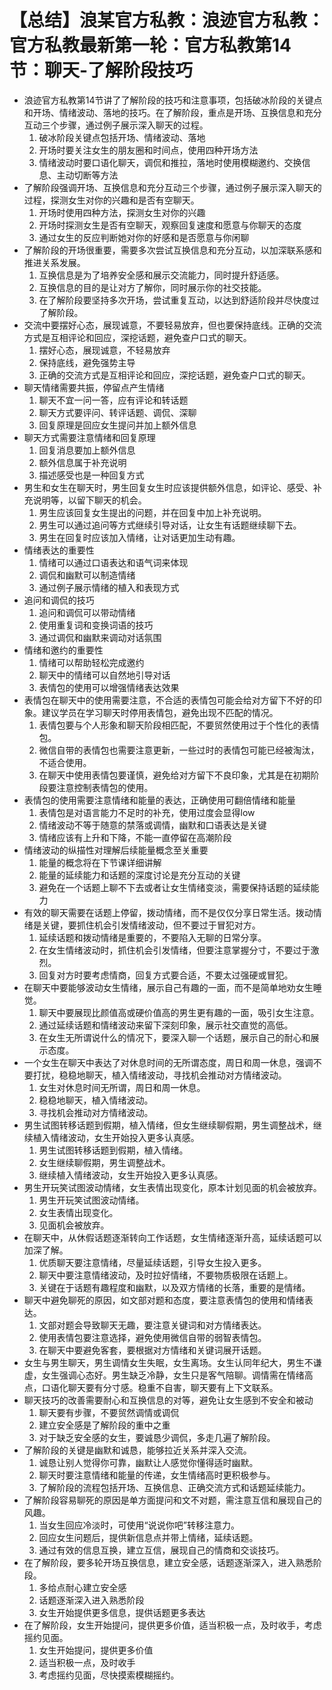 # 【总结】浪某官方私教：浪迹官方私教：官方私教最新第一轮：官方私教第14节：聊天-了解阶段技巧

-   浪迹官方私教第14节讲了了解阶段的技巧和注意事项，包括破冰阶段的关键点和开场、情绪波动、落地的技巧。在了解阶段，重点是开场、互换信息和充分互动三个步骤，通过例子展示深入聊天的过程。
    1.  破冰阶段关键点包括开场、情绪波动、落地
    2.  开场时要关注女生的朋友圈和时间点，使用四种开场方法
    3.  情绪波动时要口语化聊天，调侃和推拉，落地时使用模糊邀约、交换信息、主动切断等方法
-   了解阶段强调开场、互换信息和充分互动三个步骤，通过例子展示深入聊天的过程，探测女生对你的兴趣和是否有空聊天。
    1.  开场时使用四种方法，探测女生对你的兴趣
    2.  开场时探测女生是否有空聊天，观察回复速度和愿意与你聊天的态度
    3.  通过女生的反应判断她对你的好感和是否愿意与你闲聊
-   了解阶段的开场很重要，需要多次尝试互换信息和充分互动，以加深联系感和推进关系发展。
    1.  互换信息是为了培养安全感和展示交流能力，同时提升舒适感。
    2.  互换信息的目的是让对方了解你，同时展示你的社交技能。
    3.  在了解阶段要坚持多次开场，尝试重复互动，以达到舒适阶段并尽快度过了解阶段。
-   交流中要摆好心态，展现诚意，不要轻易放弃，但也要保持底线。正确的交流方式是互相评论和回应，深挖话题，避免查户口式的聊天。
    1.  摆好心态，展现诚意，不轻易放弃
    2.  保持底线，避免强势主导
    3.  正确的交流方式是互相评论和回应，深挖话题，避免查户口式的聊天。
-   聊天情绪需要共振，停留点产生情绪
    1.  聊天不宜一问一答，应有评论和转话题
    2.  聊天方式要评问、转评话题、调侃、深聊
    3.  回复原理是回应女生提问并加上额外信息
-   聊天方式需要注意情绪和回复原理
    1.  回复消息要加上额外信息
    2.  额外信息属于补充说明
    3.  描述感受也是一种回复方式
-   男生和女生在聊天时，男生回复女生时应该提供额外信息，如评论、感受、补充说明等，以留下聊天的机会。
    1.  男生应该回复女生提出的问题，并在回复中加上补充说明。
    2.  男生可以通过追问等方式继续引导对话，让女生有话题继续聊下去。
    3.  男生在回复时应该加入情绪，让对话更加生动有趣。
-   情绪表达的重要性
    1.  情绪可以通过口语表达和语气词来体现
    2.  调侃和幽默可以制造情绪
    3.  通过例子展示情绪的植入和表现方式
-   追问和调侃的技巧
    1.  追问和调侃可以带动情绪
    2.  使用重复词和变换词语的技巧
    3.  通过调侃和幽默来调动对话氛围
-   情绪和邀约的重要性
    1.  情绪可以帮助轻松完成邀约
    2.  聊天中的情绪可以自然地引导对话
    3.  表情包的使用可以增强情绪表达效果
-   表情包在聊天中的使用需要注意，不合适的表情包可能会给对方留下不好的印象。建议学员在学习聊天时停用表情包，避免出现不匹配的情况。
    1.  表情包要与个人形象和聊天阶段相匹配，不要贸然使用过于个性化的表情包。
    2.  微信自带的表情包也需要注意更新，一些过时的表情包可能已经被淘汰，不适合使用。
    3.  在聊天中使用表情包要谨慎，避免给对方留下不良印象，尤其是在初期阶段要注意控制表情包的使用。
-   表情包的使用需要注意情绪和能量的表达，正确使用可翻倍情绪和能量
    1.  表情包是对语言能力不足时的补充，使用过度会显得low
    2.  情绪波动不等于随意的禁落或调情，幽默和口语表达是关键
    3.  情绪应该有上升和下降，不能一直停留在高潮阶段
-   情绪波动的纵描性对理解后续能量概念至关重要
    1.  能量的概念将在下节课详细讲解
    2.  能量的延续能力和话题的深度讨论是充分互动的关键
    3.  避免在一个话题上聊不下去或者让女生情绪变淡，需要保持话题的延续能力
-   有效的聊天需要在话题上停留，拨动情绪，而不是仅仅分享日常生活。拨动情绪是关键，要抓住机会引发情绪波动，但不要过于冒犯对方。
    1.  延续话题和拨动情绪是重要的，不要陷入无聊的日常分享。
    2.  在女生情绪波动时，抓住机会引发情绪，但要注意掌握分寸，不要过于激烈。
    3.  回复对方时要考虑情商，回复方式要合适，不要太过强硬或冒犯。
-   在聊天中要能够波动女生情绪，展示自己有趣的一面，而不是简单地劝女生睡觉。
    1.  聊天中要展现比颜值高或硬价值高的男生更有趣的一面，吸引女生注意。
    2.  通过延续话题和情绪波动来留下深刻印象，展示社交直觉的高低。
    3.  在女生无所谓说什么的情况下，要深入聊一个话题，展示自己的耐心和展示态度。
-   一个女生在聊天中表达了对休息时间的无所谓态度，周日和周一休息，强调不要打扰，稳稳地聊天，植入情绪波动，寻找机会推动对方情绪波动。
    1.  女生对休息时间无所谓，周日和周一休息。
    2.  稳稳地聊天，植入情绪波动。
    3.  寻找机会推动对方情绪波动。
-   男生试图转移话题到假期，植入情绪，但女生继续聊假期，男生调整战术，继续植入情绪波动，女生开始投入更多认真感。
    1.  男生试图转移话题到假期，植入情绪。
    2.  女生继续聊假期，男生调整战术。
    3.  继续植入情绪波动，女生开始投入更多认真感。
-   男生开玩笑试图波动情绪，女生表情出现变化，原本计划见面的机会被放弃。
    1.  男生开玩笑试图波动情绪。
    2.  女生表情出现变化。
    3.  见面机会被放弃。
-   在聊天中，从休假话题逐渐转向工作话题，女生情绪逐渐升高，延续话题可以加深了解。
    1.  优质聊天要注意情绪，尽量延续话题，引导女生投入更多。
    2.  聊天中要注意情绪波动，及时拉好情绪，不要物质极限在话题上。
    3.  关键在于话题有趣程度和幽默，以及双方情绪的长落，重要的是情绪。
-   聊天中避免聊死的原因，如文部对题和态度，要注意表情包的使用和情绪表达。
    1.  文部对题会导致聊天无趣，要注意关键词和对方情绪表达。
    2.  使用表情包要注意选择，避免使用微信自带的弱智表情包。
    3.  在聊天中要避免客套，要根据对方情绪和关键词展开话题。
-   女生与男生聊天，男生调情女生失眠，女生离场。女生认同年纪大，男生不谦虚，女生强调心态好。男生缺乏冷静，女生只是客气陪聊。调情需在情绪高点，口语化聊天要有分寸感。稳重不自害，聊天要有上下文联系。
-   聊天技巧的改善需要耐心和互换信息的对等，避免让女生感到不安全和被动
    1.  聊天要有步骤，不要贸然调情或调侃
    2.  建立安全感是了解阶段的重中之重
    3.  对于缺乏安全感的女生，要诚恳少调侃，多走几遍了解阶段。
-   了解阶段的关键是幽默和诚恳，能够拉近关系并深入交流。
    1.  诚恳让别人觉得你可靠，幽默让人感觉你懂得适时幽默。
    2.  聊天时要注意情绪和能量的传递，女生情绪高时更积极参与。
    3.  了解阶段的流程包括开场、互换信息、正确交流方式和话题延续能力。
-   了解阶段容易聊死的原因是单方面提问和文不对题，需注意互信和展现自己的风趣。
    1.  当女生回应冷淡时，可使用“说说你吧”转移注意力。
    2.  回应女生问题后，提供新信息点并带上情绪，延续话题。
    3.  通过有效的信息互换，建立互信，展现自己的情商和交谈技巧。
-   在了解阶段，要多轮开场互换信息，建立安全感，话题逐渐深入，进入熟悉阶段。
    1.  多给点耐心建立安全感
    2.  话题逐渐深入进入熟悉阶段
    3.  女生开始提供更多信息，提供话题更多表达
-   在了解阶段，女生开始提问，提供更多价值，适当积极一点，及时收手，考虑摇约见面。
    1.  女生开始提问，提供更多价值
    2.  适当积极一点，及时收手
    3.  考虑摇约见面，尽快摸索模糊摇约。